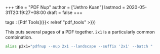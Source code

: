 +++
title = "PDF Nup"
author = ["Jethro Kuan"]
lastmod = 2020-05-31T20:19:27+08:00
draft = false
+++

tags
: [Pdf Tools]({{< relref "pdf_tools" >}})

This puts several pages of a PDF together. `2x1` is a particularly
common combination.

```bash
alias p2x1="pdfnup --nup 2x1 --landscape --suffix '2x1' --batch "
```
